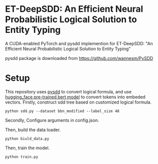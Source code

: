 # ET-DeepSDD: An Efficient Neural Probabilistic Logical Solution to Entity Typing

A CUDA-enabled PyTorch and pysdd implemention for ET-DeepSDD: "An Efficient Neural Probabilistic Logical Solution to Entity Typing"

pysdd package is downloaded from https://github.com/wannesm/PySDD

# Setup 

This repository uses [pysdd](https://github.com/wannesm/PySDD) to convert logical formula, and use [hugging_face pre-trained bert model](https://huggingface.co/transformers/model_doc/bert.html) to convert tokens into embeded vectors.
Firstly, construct sdd tree based on customized logical formula.

```
python sdd.py --dataset bbn_modified --label_size 48
```
Secondly, Configure arguments in config.json.

Then, build the data loader.

```
python biuld_data.py
```

Then, train the model.

```
python train.py
```
